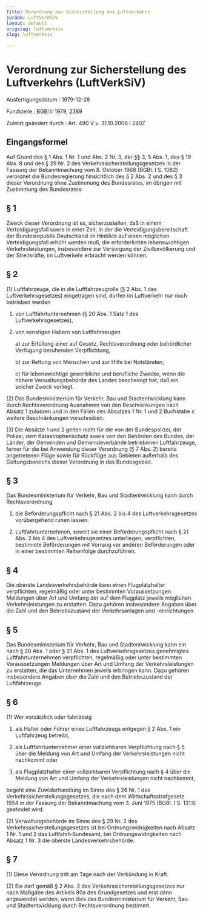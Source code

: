 ```yaml
---
Title: Verordnung zur Sicherstellung des Luftverkehrs
jurabk: LuftVerkSiV
layout: default
origslug: luftverksiv
slug: luftverksiv

---
```


# Verordnung zur Sicherstellung des Luftverkehrs (LuftVerkSiV)

Ausfertigungsdatum
:   1979-12-28

Fundstelle
:   BGBl I: 1979, 2389

Zuletzt geändert durch
:   Art. 490 V v. 31.10.2006 I 2407

## Eingangsformel

Auf Grund des § 1 Abs. 1 Nr. 1 und Abs. 2 Nr. 3, der §§ 3, 5 Abs. 1,
des § 19 Abs. 8 und des § 29 Nr. 2 des Verkehrssicherstellungsgesetzes
in der Fassung der Bekanntmachung vom 8. Oktober 1968 (BGBl. I S.
1082) verordnet die Bundesregierung hinsichtlich des § 2 Abs. 2 und
des § 3 dieser Verordnung ohne Zustimmung des Bundesrates, im übrigen
mit Zustimmung des Bundesrates:

## § 1

Zweck dieser Verordnung ist es, sicherzustellen, daß in einem
Verteidigungsfall sowie in einer Zeit, in der die
Verteidigungsbereitschaft der Bundesrepublik Deutschland im Hinblick
auf einen möglichen Verteidigungsfall erhöht werden muß, die
erforderlichen lebenswichtigen Verkehrsleistungen, insbesondere zur
Versorgung der Zivilbevölkerung und der Streitkräfte, im Luftverkehr
erbracht werden können.

## § 2

(1) Luftfahrzeuge, die in die Luftfahrzeugrolle (§ 2 Abs. 1 des
Luftverkehrsgesetzes) eingetragen sind, dürfen im Luftverkehr nur noch
betrieben werden

1.  von Luftfahrtunternehmen (§ 20 Abs. 1 Satz 1 des
    Luftverkehrsgesetzes),


2.  von sonstigen Haltern von Luftfahrzeugen

    a)  zur Erfüllung einer auf Gesetz, Rechtsverordnung oder behördlicher
        Verfügung beruhenden Verpflichtung,


    b)  zur Rettung von Menschen und zur Hilfe bei Notständen,


    c)  für lebenswichtige gewerbliche und berufliche Zwecke, wenn die höhere
        Verwaltungsbehörde des Landes bescheinigt hat, daß ein solcher Zweck
        vorliegt.







(2) Das Bundesministerium für Verkehr, Bau und Stadtentwicklung kann
durch Rechtsverordnung Ausnahmen von den Beschränkungen nach Absatz 1
zulassen und in den Fällen des Absatzes 1 Nr. 1 und 2 Buchstabe c
weitere Beschränkungen vorschreiben.

(3) Die Absätze 1 und 2 gelten nicht für die von der Bundespolizei,
der Polizei, dem Katastrophenschutz sowie von den Behörden des Bundes,
der Länder, der Gemeinden und Gemeindeverbände betriebenen
Luftfahrzeuge, ferner für die bei Anwendung dieser Verordnung (§ 7
Abs. 2) bereits angetretenen Flüge sowie für Rückflüge aus Gebieten
außerhalb des Geltungsbereichs dieser Verordnung in das Bundesgebiet.

## § 3

Das Bundesministerium für Verkehr, Bau und Stadtentwicklung kann durch
Rechtsverordnung

1.  die Beförderungspflicht nach § 21 Abs. 2 bis 4 des
    Luftverkehrsgesetzes vorübergehend ruhen lassen.


2.  Luftfahrtunternehmen, soweit sie einer Beförderungspflicht nach § 21
    Abs. 2 bis 4 des Luftverkehrsgesetzes unterliegen, verpflichten,
    bestimmte Beförderungen mit Vorrang vor anderen Beförderungen oder in
    einer bestimmten Reihenfolge durchzuführen.

## § 4

Die oberste Landesverkehrsbehörde kann einen Flugplatzhalter
verpflichten, regelmäßig oder unter bestimmten Voraussetzungen
Meldungen über Art und Umfang der auf dem Flugplatz jeweils möglichen
Verkehrsleistungen zu erstatten. Dazu gehören insbesondere Angaben
über die Zahl und den Betriebszustand der Verkehrsanlagen und
-einrichtungen.

## § 5

Das Bundesministerium für Verkehr, Bau und Stadtentwicklung kann ein
nach § 20 Abs. 1 oder § 21 Abs. 1 des Luftverkehrsgesetzes genehmigtes
Luftfahrtunternehmen verpflichten, regelmäßig oder unter bestimmten
Voraussetzungen Meldungen über Art und Umfang der Verkehrsleistungen
zu erstatten, die das Unternehmen jeweils erbringen kann. Dazu gehören
insbesondere Angaben über die Zahl und den Betriebszustand der
Luftfahrzeuge.

## § 6

(1) Wer vorsätzlich oder fahrlässig

1.  als Halter oder Führer eines Luftfahrzeugs entgegen § 2 Abs. 1 ein
    Luftfahrzeug betreibt,


2.  als Luftfahrtunternehmer einer vollziehbaren Verpflichtung nach § 5
    über die Meldung von Art und Umfang der Verkehrsleistungen nicht
    nachkommt oder


3.  als Flugplatzhalter einer vollziehbaren Verpflichtung nach § 4 über
    die Meldung von Art und Umfang der Verkehrsleistungen nicht nachkommt,



begeht eine Zuwiderhandlung im Sinne des § 26 Nr. 1 des
Verkehrssicherstellungsgesetzes, die nach dem Wirtschaftsstrafgesetz
1954 in der Fassung der Bekanntmachung vom 3. Juni 1975 (BGBl. I S.
1313) geahndet wird.

(2) Verwaltungsbehörde im Sinne des § 29 Nr. 2 des
Verkehrssicherstellungsgesetzes ist bei Ordnungswidrigkeiten nach
Absatz 1 Nr. 1 und 2 das Luftfahrt-Bundesamt, bei Ordnungswidrigkeiten
nach Absatz 1 Nr. 3 die oberste Landesverkehrsbehörde.

## § 7

(1) Diese Verordnung tritt am Tage nach der Verkündung in Kraft.

(2) Sie darf gemäß § 2 Abs. 3 des Verkehrssicherstellungsgesetzes nur
nach Maßgabe des Artikels 80a des Grundgesetzes und erst dann
angewendet werden, wenn dies das Bundesministerium für Verkehr, Bau
und Stadtentwicklung durch Rechtsverordnung bestimmt.

